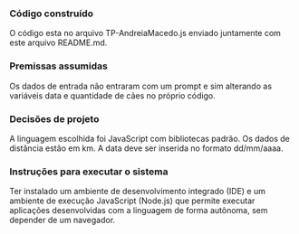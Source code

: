 ### **Código construído**
O código esta no arquivo TP-AndreiaMacedo.js enviado juntamente com este arquivo README.md.

### **Premissas assumidas**
Os dados de entrada não entraram com um prompt e sim alterando as variáveis data e quantidade de cães no próprio código.

### **Decisões de projeto**
A linguagem escolhida foi JavaScript com bibliotecas padrão.
Os dados de distância estão em km.
A data deve ser inserida no formato dd/mm/aaaa.

### **Instruções para executar o sistema**
Ter instalado um ambiente de desenvolvimento integrado (IDE) e um ambiente de execução JavaScript (Node.js) que permite executar aplicações desenvolvidas com a linguagem de forma autônoma, sem depender de um navegador.